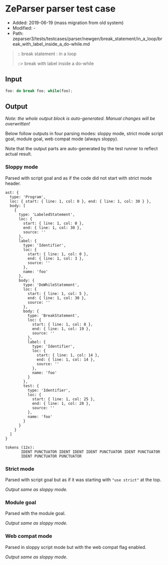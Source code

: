 # ZeParser parser test case

- Added: 2019-06-19 (mass migration from old system)
- Modified: -
- Path: zeparser3/tests/testcases/parser/newgen/break_statement/in_a_loop/break_with_label_inside_a_do-while.md

> :: break statement : in a loop
>
> ::> break with label inside a do-while

## Input

`````js
foo: do break foo; while(foo);
`````

## Output

_Note: the whole output block is auto-generated. Manual changes will be overwritten!_

Below follow outputs in four parsing modes: sloppy mode, strict mode script goal, module goal, web compat mode (always sloppy).

Note that the output parts are auto-generated by the test runner to reflect actual result.

### Sloppy mode

Parsed with script goal and as if the code did not start with strict mode header.

`````
ast: {
  type: 'Program',
  loc: { start: { line: 1, col: 0 }, end: { line: 1, col: 30 } },
  body: [
    {
      type: 'LabeledStatement',
      loc: {
        start: { line: 1, col: 0 },
        end: { line: 1, col: 30 },
        source: ''
      },
      label: {
        type: 'Identifier',
        loc: {
          start: { line: 1, col: 0 },
          end: { line: 1, col: 3 },
          source: ''
        },
        name: 'foo'
      },
      body: {
        type: 'DoWhileStatement',
        loc: {
          start: { line: 1, col: 5 },
          end: { line: 1, col: 30 },
          source: ''
        },
        body: {
          type: 'BreakStatement',
          loc: {
            start: { line: 1, col: 8 },
            end: { line: 1, col: 19 },
            source: ''
          },
          label: {
            type: 'Identifier',
            loc: {
              start: { line: 1, col: 14 },
              end: { line: 1, col: 14 },
              source: ''
            },
            name: 'foo'
          }
        },
        test: {
          type: 'Identifier',
          loc: {
            start: { line: 1, col: 25 },
            end: { line: 1, col: 28 },
            source: ''
          },
          name: 'foo'
        }
      }
    }
  ]
}

tokens (12x):
       IDENT PUNCTUATOR IDENT IDENT IDENT PUNCTUATOR IDENT PUNCTUATOR
       IDENT PUNCTUATOR PUNCTUATOR
`````

### Strict mode

Parsed with script goal but as if it was starting with `"use strict"` at the top.

_Output same as sloppy mode._

### Module goal

Parsed with the module goal.

_Output same as sloppy mode._

### Web compat mode

Parsed in sloppy script mode but with the web compat flag enabled.

_Output same as sloppy mode._
